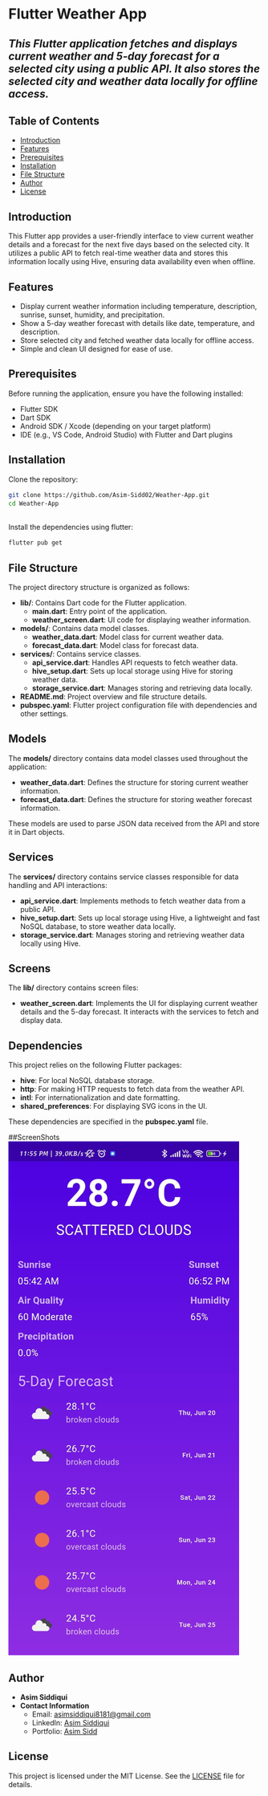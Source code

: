 # Flutter Weather App

## _This Flutter application fetches and displays current weather and 5-day forecast for a selected city using a public API. It also stores the selected city and weather data locally for offline access._

## Table of Contents

- [Introduction](#introduction)
- [Features](#features)
- [Prerequisites](#prerequisites)
- [Installation](#installation)
- [File Structure](#file-structure)
- [Author](#author)
- [License](#license)

## Introduction

This Flutter app provides a user-friendly interface to view current weather details and a forecast for the next five days based on the selected city. It utilizes a public API to fetch real-time weather data and stores this information locally using Hive, ensuring data availability even when offline.

## Features

- Display current weather information including temperature, description, sunrise, sunset, humidity, and precipitation.
- Show a 5-day weather forecast with details like date, temperature, and description.
- Store selected city and fetched weather data locally for offline access.
- Simple and clean UI designed for ease of use.

## Prerequisites

Before running the application, ensure you have the following installed:

- Flutter SDK
- Dart SDK
- Android SDK / Xcode (depending on your target platform)
- IDE (e.g., VS Code, Android Studio) with Flutter and Dart plugins

## Installation

Clone the repository:

```sh
git clone https://github.com/Asim-Sidd02/Weather-App.git
cd Weather-App



```

Install the dependencies using flutter:

```sh
flutter pub get
```

## File Structure

The project directory structure is organized as follows:

- **lib/**: Contains Dart code for the Flutter application.
  - **main.dart**: Entry point of the application.
  - **weather_screen.dart**: UI code for displaying weather information.
- **models/**: Contains data model classes.
  - **weather_data.dart**: Model class for current weather data.
  - **forecast_data.dart**: Model class for forecast data.
- **services/**: Contains service classes.
  - **api_service.dart**: Handles API requests to fetch weather data.
  - **hive_setup.dart**: Sets up local storage using Hive for storing weather data.
  - **storage_service.dart**: Manages storing and retrieving data locally.
- **README.md**: Project overview and file structure details.
- **pubspec.yaml**: Flutter project configuration file with dependencies and other settings.

## Models

The **models/** directory contains data model classes used throughout the application:

- **weather_data.dart**: Defines the structure for storing current weather information.
- **forecast_data.dart**: Defines the structure for storing weather forecast information.

These models are used to parse JSON data received from the API and store it in Dart objects.

## Services

The **services/** directory contains service classes responsible for data handling and API interactions:

- **api_service.dart**: Implements methods to fetch weather data from a public API.
- **hive_setup.dart**: Sets up local storage using Hive, a lightweight and fast NoSQL database, to store weather data locally.
- **storage_service.dart**: Manages storing and retrieving weather data locally using Hive.

## Screens

The **lib/** directory contains screen files:

- **weather_screen.dart**: Implements the UI for displaying current weather details and the 5-day forecast. It interacts with the services to fetch and display data.

## Dependencies

This project relies on the following Flutter packages:

- **hive**: For local NoSQL database storage.
- **http**: For making HTTP requests to fetch data from the weather API.
- **intl**: For internationalization and date formatting.
- **shared_preferences**: For displaying SVG icons in the UI.
  
These dependencies are specified in the **pubspec.yaml** file.

##ScreenShots
<img src="https://github.com/Asim-Sidd02/Weather-App/blob/main/ss1.jpg" alt="Screenshot">





## Author

- **Asim Siddiqui**
- **Contact Information**
  - Email: asimsiddiqui8181@gmail.com
  - LinkedIn: [Asim Siddiqui](https://www.linkedin.com/in/asim-siddiqui-a71731229/)
  - Portfolio: [Asim Sidd](https://asimsidd.vercel.app/)


## License

This project is licensed under the MIT License. See the [LICENSE](LICENSE) file for details.


